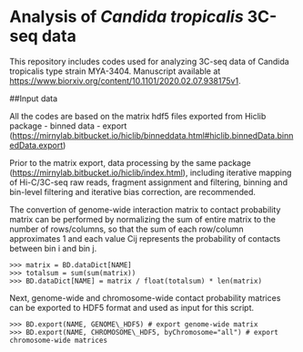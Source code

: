 # Analysis of _Candida tropicalis_ 3C-seq data
This repository includes codes used for analyzing 3C-seq data of Candida tropicalis type strain MYA-3404. Manuscript available at https://www.biorxiv.org/content/10.1101/2020.02.07.938175v1.

##Input data

All the codes are based on the matrix hdf5 files exported from Hiclib package - binned data - export (https://mirnylab.bitbucket.io/hiclib/binneddata.html#hiclib.binnedData.binnedData.export)

Prior to the matrix export, data processing by the same package (https://mirnylab.bitbucket.io/hiclib/index.html), including iterative mapping of Hi-C/3C-seq raw reads, fragment assignment and filtering, binning and bin-level filtering and iterative bias correction, are recommended.

The convertion of genome-wide interaction matrix to contact probability matrix can be performed by normalizing the sum of entire matrix to the number of rows/columns, so that the sum of each row/column approximates 1 and each value Cij represents the probability of contacts between bin i and bin j.
```
>>> matrix = BD.dataDict[NAME]
>>> totalsum = sum(sum(matrix))
>>> BD.dataDict[NAME] = matrix / float(totalsum) * len(matrix)
```
Next, genome-wide and chromosome-wide contact probability matrices can be exported to HDF5 format and used as input for this script.
```
>>> BD.export(NAME, GENOME\_HDF5) # export genome-wide matrix
>>> BD.export(NAME, CHROMOSOME\_HDF5, byChromosome="all") # export chromosome-wide matrices
```

